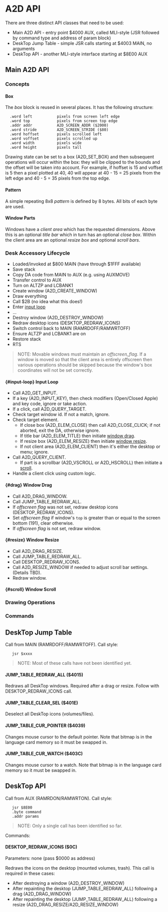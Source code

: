 # A2D API

There are three distinct API classes that need to be used:

* Main A2D API - entry point $4000 AUX, called MLI-style (JSR followed by command type and address of param block)
* DeskTop Jump Table - simple JSR calls starting at $4003 MAIN, no arguments
* DeskTop API - another MLI-style interface starting at $8E00 AUX

## Main A2D API

### Concepts

#### Box

The _box_ block is reused in several places. It has the following structure:

```
  .word left           pixels from screen left edge
  .word top            pixels from screen top edge
  .addr addr           A2D_SCREEN_ADDR ($2000)
  .word stride         A2D_SCREEN_STRIDE ($80)
  .word hoffset        pixels scrolled left
  .word voffset        pixels scrolled up
  .word width          pixels wide
  .word height         pixels tall
```

Drawing state can be set to a box (A2D_SET_BOX) and then subsequent operations will occur
within the box: they will be clipped to the bounds and the offset will be taken into account.
For example, if hoffset is 15 and voffset is 5 then a pixel plotted at 40, 40 will appear
at 40 - 15 = 25 pixels from the left edge and 40 - 5 = 35 pixels from the top edge.

#### Pattern

A simple repeating 8x8 _pattern_ is defined by 8 bytes. All bits of each byte are used.

#### Window Parts

Windows have a _client area_ which has the requested dimensions. Above this is an optional
_title bar_ which in turn has an optional _close box_. Within the client area are an
optional _resize box_ and optional _scroll bars_.


### Desk Accessory Lifecycle

* Loaded/invoked at $800 MAIN (have through $1FFF available)
* Save stack
* Copy DA code from MAIN to AUX (e.g. using AUXMOVE)
* Transfer control to AUX
* Turn on ALTZP and LCBANK1
* Create window (A2D_CREATE_WINDOW)
* Draw everything
* Call $2B (no idea what this does!)
* Enter [input loop](#input-loop)
* ...
* Destroy window (A2D_DESTROY_WINDOW)
* Redraw desktop icons (DESKTOP_REDRAW_ICONS)
* Switch control back to MAIN (RAMRDOFF/RAMWRTOFF)
* Ensure ALTZP and LCBANK1 are on
* Restore stack
* RTS

> NOTE: Movable windows must maintain an _offscreen_flag_. If a window is moved so that the
> client area is entirely offscreen then various operations should be skipped because
> the window's box coordinates will not be set correctly.

#### {#input-loop} Input Loop

* Call A2D_GET_INPUT.
* If a key (A2D_INPUT_KEY), then check modifiers (Open/Closed Apple) and key code, ignore or take action.
* If a click, call A2D_QUERY_TARGET.
* Check target window id. If not a match, ignore.
* Check target element.
  * If close box (A2D_ELEM_CLOSE) then call A2D_CLOSE_CLICK; if not aborted, exit the DA, otherwise ignore.
  * If title bar (A2D_ELEM_TITLE) then initiate [window drag](#drag).
  * If resize box (A2D_ELEM_RESIZE) then initiate [window resize](#resize).
  * If not client area (A2D_ELEM_CLIENT) then it's either the desktop or menu; ignore.
* Call A2D_QUERY_CLIENT.
  * If part is a scrollbar (A2D_VSCROLL or A2D_HSCROLL) then initiate a [scroll](#scroll).
* Handle a client click using custom logic.

#### {#drag} Window Drag

* Call A2D_DRAG_WINDOW.
* Call JUMP_TABLE_REDRAW_ALL.
* If _offscreen flag_ was not set, redraw desktop icons (DESKTOP_REDRAW_ICONS).
* Set _offscreen flag_ if window's `top` is greater than or equal to the screen bottom (191), clear otherwise.
* If _offscreen flag_ is not set, redraw window.


#### {#resize} Window Resize

* Call A2D_DRAG_RESIZE.
* Call JUMP_TABLE_REDRAW_ALL.
* Call DESKTOP_REDRAW_ICONS.
* Call A2D_RESIZE_WINDOW if needed to adjust scroll bar settings. (Details TBD).
* Redraw window.

#### {#scroll} Window Scroll


### Drawing Operations



### Commands


## DeskTop Jump Table

Call from MAIN (RAMRDOFF/RAMWRTOFF). Call style:

```
   jsr $xxxx
```

> NOTE: Most of these calls have not been identified yet.

#### JUMP_TABLE_REDRAW_ALL ($4015)

Redraws all DeskTop windows. Required after a drag or resize. Follow with DESKTOP_REDRAW_ICONS call.

#### JUMP_TABLE_CLEAR_SEL ($401E)

Deselect all DeskTop icons (volumes/files).

#### JUMP_TABLE_CUR_POINTER ($4039)

Changes mouse cursor to the default pointer. Note that bitmap is in the language card memory so it must be swapped in.

#### JUMP_TABLE_CUR_WATCH ($403C)

Changes mouse cursor to a watch. Note that bitmap is in the language card memory so it must be swapped in.

## DeskTop API

Call from AUX (RAMRDON/RAMWRTON). Call style:

```
   jsr $8E00
   .byte command
   .addr params
```

> NOTE: Only a single call has been identified so far.

Commands:

#### DESKTOP_REDRAW_ICONS ($0C)

Parameters: none (pass $0000 as address)

Redraws the icons on the desktop (mounted volumes, trash). This call is required in these cases:

* After destroying a window (A2D_DESTROY_WINDOW)
* After repainting the desktop (JUMP_TABLE_REDRAW_ALL) following a drag (A2D_DRAG_WINDOW)
* After repainting the desktop (JUMP_TABLE_REDRAW_ALL) following a resize (A2D_DRAG_RESIZE/A2D_RESIZE_WINDOW)
